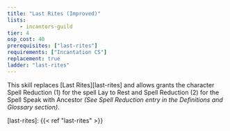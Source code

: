 ```yaml
---
title: "Last Rites (Improved)"
lists:
    - incantors-guild
tier: 4
osp_cost: 40
prerequisites: ["last-rites"]
requirements: ["Incantation CS"]
replacement: true
ladder: "last-rites"
---
```

This skill replaces [Last Rites][last-rites] and allows grants the character Spell Reduction (1) for the spell Lay to Rest and Spell Reduction (2) for the Spell Speak with Ancestor _(See Spell Reduction entry in the Definitions and Glossary section)_.

[last-rites]: {{< ref "last-rites" >}}